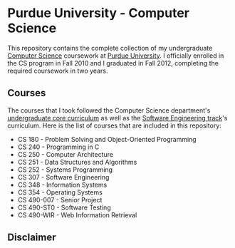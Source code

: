 # Purdue University - Computer Science

This repository contains the complete collection of my undergraduate [Computer Science][1] coursework at [Purdue University][2]. I officially enrolled in the CS program in Fall 2010 and I graduated in Fall 2012, completing the required coursework in two years.


## Courses

The courses that I took followed the Computer Science department's [undergraduate core curriculum][3] as well as the [Software Engineering track][4]'s curriculum. Here is the list of courses that are included in this repository:

*   CS 180 - Problem Solving and Object-Oriented Programming
*   CS 240 - Programming in C
*   CS 250 - Computer Architecture
*   CS 251 - Data Structures and Algorithms
*   CS 252 - Systems Programming
*   CS 307 - Software Engineering
*   CS 348 - Information Systems
*   CS 354 - Operating Systems
*   CS 490-007 - Senior Project
*   CS 490-ST0 - Software Testing
*   CS 490-WIR - Web Information Retrieval


## Disclaimer

[1]: http://www.cs.purdue.edu/
[2]: http://www.purdue.edu/
[3]: http://www.cs.purdue.edu/academic_programs/undergraduate/curriculum/bachelor/index.sxhtml
[4]: http://www.cs.purdue.edu/academic_programs/undergraduate/curriculum/bachelor/track_softengr.sxhtml